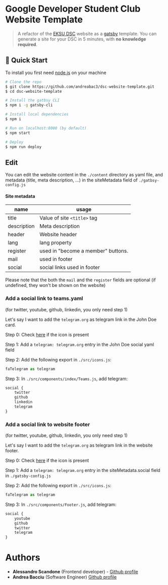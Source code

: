 # Google Developer Student Club Website Template

> A refactor of the [EKSU DSC](https://github.com/DSCEksu/dsceksu-laravel) website as a [gatsby](https://www.gatsbyjs.org/) template. You can generate a site for your DSC in 5 minutes, with **no knowledge required**.

## 🚀 Quick Start

To install you first need [node.js](https://nodejs.org/en/) on your machine

```bash
# Clone the repo
$ git clone https://github.com/andreabac3/dsc-website-template.git
$ cd dsc-website-template

# Install the gatbsy CLI
$ npm i -g gatsby-cli

# Install local dependencies
$ npm i

# Run on localhost:8000 (by default)
$ npm start

# Deploy
$ npm run deploy
```

## Edit

You can edit the website content in the `./content` directory as yaml file, and metadata (title, meta description, ...) in the siteMetadata field of `./gatbsy-config.js`

#### Site metadata
| name | usage |
|---|---|
| title |  Value of site `<title>` tag |
| description | Meta description  |
| header | Website header |
| lang | lang property |
| register | used in "become a member" buttons. |
| mail | used in footer |
| social | social links used in footer |

Please note that the both the `mail` and the `register` fields are optional (if undefined, they won't be shown on the website)

### Add a social link to teams.yaml

(for twitter, youtube, github, linkedin, you only need step 1)

Let's say I want to add the `telegram.org` as telegram link in the John Doe card.

Step 0: Check [here](https://fontawesome.com/icons?d=gallery&s=brands) if the icon is present

Step 1: Add a `telegram: telegram.org` entry in the John Doe social yaml field

Step 2: Add the following export in `./src/icons.js`:
```js
faTelegram as telegram
```

Step 3: In `./src/components/index/Teams.js`, add telegram:
```graphql
social {
	twitter
	github
	linkedin
	telegram
}
```

### Add a social link to website footer

(for twitter, youtube, github, linkedin, you only need step 1)

Let's say I want to add the `telegram.org` as telegram link in the website footer.

Step 0: Check [here](https://fontawesome.com/icons?d=gallery&s=brands) if the icon is present

Step 1: Add a `telegram: telegram.org` entry in the siteMetadata.social field in `./gatsby-config.js`

Step 2: Add the following export in `./src/icons.js`:
```js
faTelegram as telegram
```

Step 3: In `./src/components/Footer.js`, add telegram:
```graphql
social {
	youtube
	github
	twitter
	telegram
}
```

# Authors

* **Alessandro Scandone**  (Frontend developer) - [Github profile](https://github.com/ascandone)
* **Andrea Bacciu**  (Software Engineer) [Github profile](https://github.com/andreabac3)
